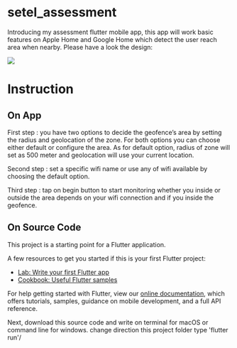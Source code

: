 # setel_assessment

Introducing my assessment flutter mobile app, this app will work basic features on Apple Home and Google Home which detect the user reach area when nearby. Please have a look the design:

![](assets/ezgif.com-video-to-gif.gif)

# Instruction 

## On App

First step : you have two options to decide the geofence’s area by setting the radius and geolocation of the zone. For both options you can choose either default or configure the area. As for default option, radius of zone will set as 500 meter and geolocation will use your current location.

Second step : set a specific wifi name or use any of wifi available by choosing the default option.

Third step : tap on begin button to start monitoring whether you inside or outside the area depends on your wifi connection and if you inside the geofence.


## On Source Code

This project is a starting point for a Flutter application.

A few resources to get you started if this is your first Flutter project:

- [Lab: Write your first Flutter app](https://flutter.dev/docs/get-started/codelab)
- [Cookbook: Useful Flutter samples](https://flutter.dev/docs/cookbook)

For help getting started with Flutter, view our
[online documentation](https://flutter.dev/docs), which offers tutorials,
samples, guidance on mobile development, and a full API reference.

Next, download this source code and write on terminal for macOS or command line for windows. change direction this project folder type 'flutter run'/
